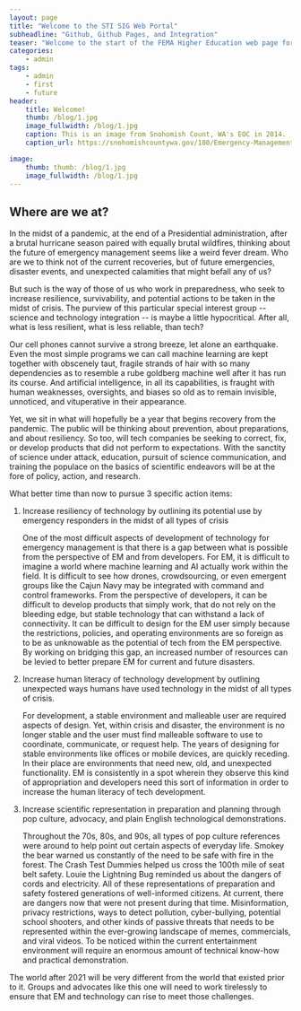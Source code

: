 ```yaml
---
layout: page
title: "Welcome to the STI SIG Web Portal"
subheadline: "Github, Github Pages, and Integration"
teaser: "Welcome to the start of the FEMA Higher Education web page for the Science and Technology Integration special interest group!"
categories:
    - admin
tags:
    - admin
    - first
    - future
header:
    title: Welcome!  
    thumb: /blog/1.jpg
    image_fullwidth: /blog/1.jpg
    caption: This is an image from Snohomish Count, WA's EOC in 2014.
    caption_url: https://snohomishcountywa.gov/180/Emergency-Management

image: 
    thumb: thumb: /blog/1.jpg
    image_fullwidth: /blog/1.jpg
---
```

<!--more-->

## Where are we at?

In the midst of a pandemic, at the end of a Presidential administration, after a brutal hurricane season paired with equally brutal wildfires, thinking about the future of emergency management seems like a weird fever dream. Who are we to think not of the current recoveries, but of future emergencies, disaster events, and unexpected calamities that might befall any of us? 

But such is the way of those of us who work in preparedness, who seek to increase resilience, survivability, and potential actions to be taken in the midst of crisis. The purview of this particular special interest group -- science and technology integration -- is maybe a little hypocritical. After all, what is less resilient, what is less reliable, than tech? 

Our cell phones cannot survive a strong breeze, let alone an earthquake. Even the most simple programs we can call machine learning are kept together with obscenely taut, fragile strands of hair with so many dependencies as to resemble a rube goldberg machine well after it has run its course. And artificial intelligence, in all its capabilities, is fraught with human weaknesses, oversights, and biases so old as to remain invisible, unnoticed, and vituperative in their appearance. 

Yet, we sit in what will hopefully be a year that begins recovery from the pandemic. The public will be thinking about prevention, about preparations, and about resiliency. So too, will tech companies be seeking to correct, fix, or develop products that did not perform to expectations. With the sanctity of science under attack, education, pursuit of science communication, and training the populace on the basics of scientific endeavors will be at the fore of policy, action, and research. 

What better time than now to pursue 3 specific action items:

1. Increase resiliency of technology by outlining its potential use by emergency responders in the midst of all types of crisis

    One of the most difficult aspects of development of technology for emergency management is that there is a gap between what is possible from the perspective of EM and from developers. For EM, it is difficult to imagine a world where machine learning and AI actually work within the field. It is difficult to see how drones, crowdsourcing, or even emergent groups like the Cajun Navy may be integrated with command and control frameworks. From the perspective of developers, it can be difficult to develop products that simply work, that do not rely on the bleeding edge, but stable technology that can withstand a lack of connectivity. It can be difficult to design for the EM user simply because the restrictions, policies, and operating environments are so foreign as to be as unknowable as the potential of tech from the EM perspective. By working on bridging this gap, an increased number of resources can be levied to better prepare EM for current and future disasters.

2. Increase human literacy of technology development by outlining unexpected ways humans have used technology in the midst of all types of crisis.

    For development, a stable environment and malleable user are required aspects of design. Yet, within crisis and disaster, the environment is no longer stable and the user must find malleable software to use to coordinate, communicate, or request help. The years of designing for stable environments like offices or mobile devices, are quickly receding. In their place are environments that need new, old, and unexpected functionality. EM is consistently in a spot wherein they observe this kind of appropriation and developers need this sort of information in order to increase the human literacy of tech development. 

3. Increase scientific representation in preparation and planning through pop culture, advocacy, and plain English technological demonstrations. 

    Throughout the 70s, 80s, and 90s, all types of pop culture references were around to help point out certain aspects of everyday life. Smokey the bear warned us constantly of the need to be safe with fire in the forest. The Crash Test Dummies helped us cross the 100th mile of seat belt safety. Louie the Lightning Bug reminded us about the dangers of cords and electricity. All of these representations of preparation and safety fostered generations of well-informed citizens. At current, there are dangers now that were not present during that time. Misinformation, privacy restrictions, ways to detect pollution, cyber-bullying, potential school shooters, and other kinds of passive threats that needs to be represented within the ever-growing landscape of memes, commercials, and viral videos. To be noticed within the current entertainment environment will require an enormous amount of technical know-how and practical demonstration. 

The world after 2021 will be very different from the world that existed prior to it. Groups and advocates like this one will need to work tirelessly to ensure that EM and technology can rise to meet those challenges. 


<!-- ~~~
header:
    title: header with text
    image_fullwidth: unsplash_brooklyn-bridge_header.jpg
    caption: This is a caption for the header image with link
    caption_url: https://unsplash.com/
~~~ -->
